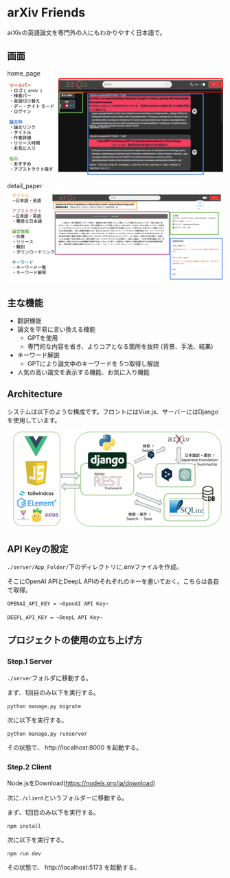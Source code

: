 # arXiv Friends
arXivの英語論文を専門外の人にもわかりやすく日本語で。

## 画面

home_page
![home_page](./asset/home_page.png)

detail_paper
![detail_paper](asset/detail_paper.png)

## 主な機能

- 翻訳機能
- 論文を平易に言い換える機能
  - GPTを使用
  - 専門的な内容を省き、よりコアとなる箇所を抜粋 (背景、手法、結果)
- キーワード解説
  - GPTにより論文中のキーワードを 5つ取得し解説
- 人気の高い論文を表示する機能、お気に入り機能

## Architecture

システムは以下のような構成です。フロントにはVue.js、サーバーにはDjangoを使用しています。

![Architecture](./asset/Architecture.png)


## API Keyの設定
`./server/App_Folder/`下のディレクトリに.envファイルを作成。

そこにOpenAI APIとDeepL APIのそれぞれのキーを書いておく。こちらは各自で取得。
````
OPENAI_API_KEY = ~OpenAI API Key~

DEEPL_API_KEY = ~DeepL API Key~
````

## プロジェクトの使用の立ち上げ方
### Step.1 Server　
`./server`フォルダに移動する。

まず、1回目のみ以下を実行する。
````
python manage.py migrate
````

次に以下を実行する。
````
python manage.py runserver
````
その状態で、
http://localhost:8000
を起動する。


### Step.2 Client　
Node.jsをDownload(https://nodejs.org/ja/download)

次に`./client`というフォルダーに移動する。

まず、1回目のみ以下を実行する。
````
npm install
````
次に以下を実行する。
````
npm run dev
````

その状態で、
http://localhost:5173
を起動する。